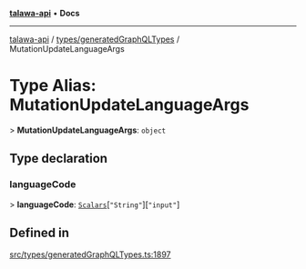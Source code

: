 [**talawa-api**](../../../README.md) • **Docs**

***

[talawa-api](../../../modules.md) / [types/generatedGraphQLTypes](../README.md) / MutationUpdateLanguageArgs

# Type Alias: MutationUpdateLanguageArgs

\> **MutationUpdateLanguageArgs**: `object`

## Type declaration

### languageCode

\> **languageCode**: [`Scalars`](Scalars.md)\[`"String"`\]\[`"input"`\]

## Defined in

[src/types/generatedGraphQLTypes.ts:1897](https://github.com/PalisadoesFoundation/talawa-api/blob/f1c816bca43cc03a8c1bd303394e2550a50db017/src/types/generatedGraphQLTypes.ts#L1897)
